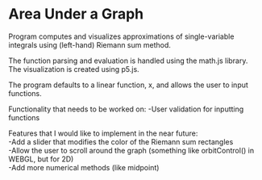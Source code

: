 # Area Under a Graph

Program computes and visualizes approximations of single-variable integrals using (left-hand) Riemann sum method.

The function parsing and evaluation is handled using the math.js library. The visualization is created using p5.js.

The program defaults to a linear function, x, and allows the user to input functions.

Functionality that needs to be worked on:
-User validation for inputting functions

Features that I would like to implement in the near future: <br />
-Add a slider that modifies the color of the Riemann sum rectangles <br />
-Allow the user to scroll around the graph (something like orbitControl() in WEBGL, but for 2D) <br />
-Add more numerical methods (like midpoint) <br />
